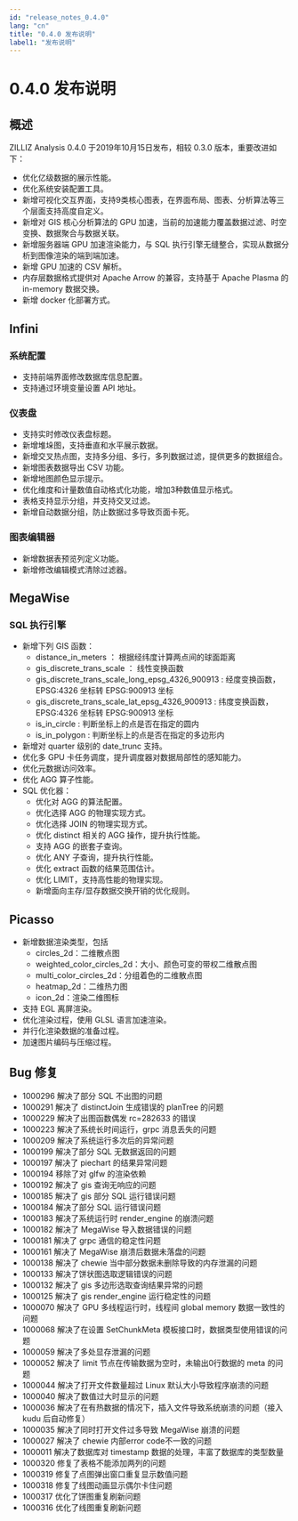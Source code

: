 ```yaml
---
id: "release_notes_0.4.0"
lang: "cn"
title: "0.4.0 发布说明"
label1: "发布说明"
---
```

# 0.4.0 发布说明


## 概述
ZILLIZ Analysis 0.4.0 于2019年10月15日发布，相较 0.3.0 版本，重要改进如下：
- 优化亿级数据的展示性能。
- 优化系统安装配置工具。
- 新增可视化交互界面，支持9类核心图表，在界面布局、图表、分析算法等三个层面支持高度自定义。
- 新增对 GIS 核心分析算法的 GPU 加速，当前的加速能力覆盖数据过滤、时空变换、数据聚合与数据关联。
- 新增服务器端 GPU 加速渲染能力，与 SQL 执行引擎无缝整合，实现从数据分析到图像渲染的端到端加速。
- 新增 GPU 加速的 CSV 解析。
- 内存层数据格式提供对 Apache Arrow 的兼容，支持基于 Apache Plasma 的 in-memory 数据交换。
- 新增 docker 化部署方式。

## Infini
### 系统配置

- 支持前端界面修改数据库信息配置。
- 支持通过环境变量设置 API 地址。

### 仪表盘

- 支持实时修改仪表盘标题。
- 新增堆垛图，支持垂直和水平展示数据。
- 新增交叉热点图，支持多分组、多行，多列数据过滤，提供更多的数据组合。
- 新增图表数据导出 CSV 功能。
- 新增地图颜色显示提示。
- 优化维度和计量数值自动格式化功能，增加3种数值显示格式。
- 表格支持显示分组，并支持交叉过滤。
- 新增自动数据分组，防止数据过多导致页面卡死。

### 图表编辑器

- 新增数据表预览列定义功能。
- 新增修改编辑模式清除过滤器。


## MegaWise
### SQL 执行引擎
- 新增下列 GIS 函数：
  - distance\_in\_meters ： 根据经纬度计算两点间的球面距离
  - gis\_discrete\_trans\_scale ： 线性变换函数
  - gis\_discrete\_trans\_scale\_long\_epsg\_4326\_900913 : 经度变换函数，EPSG:4326 坐标转 EPSG:900913 坐标
  - gis\_discrete\_trans\_scale\_lat\_epsg\_4326\_900913 : 纬度变换函数，EPSG:4326 坐标转 EPSG:900913 坐标
  - is\_in\_circle : 判断坐标上的点是否在指定的圆内
  - is\_in\_polygon : 判断坐标上的点是否在指定的多边形内
- 新增对 quarter 级别的 date_trunc 支持。
- 优化多 GPU 卡任务调度，提升调度器对数据局部性的感知能力。
- 优化元数据访问效率。
- 优化 AGG 算子性能。
- SQL 优化器：
  - 优化对 AGG 的算法配置。
  - 优化选择 AGG 的物理实现方式。
  - 优化选择 JOIN 的物理实现方式。
  - 优化 distinct 相关的 AGG 操作，提升执行性能。
  - 支持 AGG 的嵌套子查询。
  - 优化 ANY 子查询，提升执行性能。
  - 优化 extract 函数的结果范围估计。
  - 优化 LIMIT，支持高性能的物理实现。
  - 新增面向主存/显存数据交换开销的优化规则。

## Picasso
- 新增数据渲染类型，包括
  - circles\_2d：二维散点图
  - weighted\_color\_circles_2d：大小、颜色可变的带权二维散点图
  - multi\_color\_circles\_2d：分组着色的二维散点图
  - heatmap\_2d：二维热力图
  - icon\_2d：渲染二维图标
- 支持 EGL 离屏渲染。
- 优化渲染过程，使用 GLSL 语言加速渲染。
- 并行化渲染数据的准备过程。
- 加速图片编码与压缩过程。

## Bug 修复

- 1000296            解决了部分 SQL 不出图的问题
- 1000291            解决了 distinctJoin 生成错误的 planTree 的问题
- 1000229            解决了出图函数偶发 rc=282633 的错误 
- 1000223            解决了系统长时间运行，grpc 消息丢失的问题
- 1000209            解决了系统运行多次后的异常问题
- 1000199            解决了部分 SQL 无数据返回的问题
- 1000197            解决了 piechart 的结果异常问题
- 1000194            移除了对 glfw 的渲染依赖
- 1000192            解决了 gis 查询无响应的问题
- 1000185            解决了 gis 部分 SQL 运行错误问题
- 1000184            解决了部分 SQL 运行错误问题
- 1000183            解决了系统运行时 render_engine 的崩溃问题
- 1000182            解决了 MegaWise 导入数据错误的问题
- 1000181            解决了 grpc 通信的稳定性问题
- 1000161            解决了 MegaWise 崩溃后数据未落盘的问题
- 1000138            解决了 chewie 当中部分数据未删除导致的内存泄漏的问题
- 1000133            解决了饼状图选取逻辑错误的问题
- 1000132            解决了 gis 多边形选取查询结果异常的问题
- 1000125            解决了 gis render_engine 运行稳定性的问题
- 1000070            解决了 GPU 多线程运行时，线程间 global memory 数据一致性的问题
- 1000068            解决了在设置 SetChunkMeta 模板接口时，数据类型使用错误的问题
- 1000059            解决了多处显存泄漏的问题
- 1000052            解决了 limit 节点在传输数据为空时，未输出0行数据的 meta 的问题
- 1000044            解决了打开文件数量超过 Linux 默认大小导致程序崩溃的问题
- 1000040            解决了数值过大时显示的问题
- 1000036            解决了在有热数据的情况下，插入文件导致系统崩溃的问题（接入 kudu 后自动修复）
- 1000035            解决了同时打开文件过多导致 MegaWise 崩溃的问题
- 1000027            解决了 chewie 内部error code不一致的问题
- 1000011            解决了数据库对 timestamp 数据的处理，丰富了数据库的类型数量
- 1000320            修复了表格不能添加两列的问题
- 1000319            修复了点图弹出窗口重复显示数值问题
- 1000318            修复了线图动画显示偶尔卡住问题
- 1000317            优化了饼图重复刷新问题
- 1000316            优化了线图重复刷新问题
